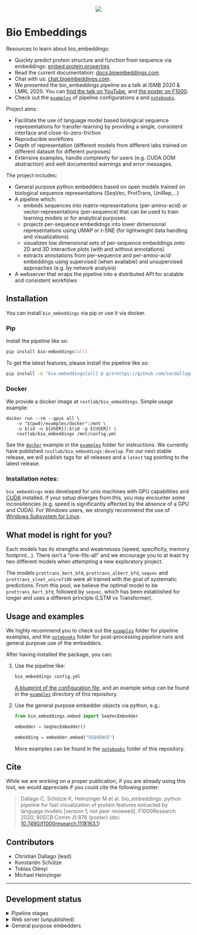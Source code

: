 <p align="center">
  <a href="https://chat.bioembeddings.com/">
    <img src="https://chat.bioembeddings.com/api/v1/shield.svg?type=online&name=chat&icon=false" />
  </a>
</p>

# Bio Embeddings
Resources to learn about bio_embeddings:

- Quickly predict protein structure and function from sequence via embeddings: [embed.protein.properties](https://embed.protein.properties).
- Read the current documentation: [docs.bioembeddings.com](https://docs.bioembeddings.com).
- Chat with us: [chat.bioembeddings.com](https://chat.bioembeddings.com).
- We presented the bio_embeddings pipeline as a talk at ISMB 2020 & LMRL 2020. You can [find the talk on YouTube](https://www.youtube.com/watch?v=NucUA0QiOe0&feature=youtu.be), and [the poster on F1000](https://f1000research.com/posters/9-876).
- Check out the [`examples`](examples) of pipeline configurations a and [`notebooks`](notebooks).

Project aims:

  - Facilitate the use of language model based biological sequence representations for transfer-learning by providing a single, consistent interface and close-to-zero-friction
  - Reproducible workflows
  - Depth of representation (different models from different labs trained on different dataset for different purposes)
  - Extensive examples, handle complexity for users (e.g. CUDA OOM abstraction) and well documented warnings and error messages.

The project includes:

- General purpose python embedders based on open models trained on biological sequence representations (SeqVec, ProtTrans, UniRep,...)
- A pipeline which:
  - embeds sequences into matrix-representations (per-amino-acid) or vector-representations (per-sequence) that can be used to train learning models or for analytical purposes
  - projects per-sequence embedidngs into lower dimensional representations using UMAP or t-SNE (for lightwieght data handling and visualizations)
  - visualizes low dimensional sets of per-sequence embeddings onto 2D and 3D interactive plots (with and without annotations)
  - extracts annotations from per-sequence and per-amino-acid embeddings using supervised (when available) and unsupervised approaches (e.g. by network analysis)
- A webserver that wraps the pipeline into a distributed API for scalable and consistent workfolws

## Installation

You can install `bio_embeddings` via pip or use it via docker.

### Pip

Install the pipeline like so:

```bash
pip install bio-embeddings[all]
```

To get the latest features, please install the pipeline like so:

```bash
pip install -U "bio-embeddings[all] @ git+https://github.com/sacdallago/bio_embeddings.git"
```

### Docker

We provide a docker image at `rostlab/bio_embeddings`. Simple usage example:

```shell_script
docker run --rm --gpus all \
    -v "$(pwd)/examples/docker":/mnt \
    -u $(id -u ${USER}):$(id -g ${USER}) \
    rostlab/bio_embeddings /mnt/config.yml
```

See the [`docker`](examples/docker) example in the [`examples`](examples) folder for instructions. We currently have published `rostlab/bio_embeddings:develop`. For our next stable release, we will publish tags for all releases and a `latest` tag pointing to the latest release.

### Installation notes:

`bio_embeddings` was developed for unix machines with GPU capabilities and [CUDA](https://developer.nvidia.com/cuda-zone) installed. If your setup diverges from this, you may encounter some inconsitencies (e.g. speed is significantly affected by the absence of a GPU and CUDA). For Windows users, we strongly recommend the use of [Windows Subsystem for Linux](https://docs.microsoft.com/en-us/windows/wsl/install-win10).


## What model is right for you?

Each models has its strengths and weaknesses (speed, specificity, memory footprint...). There isn't a "one-fits-all" and we encourage you to at least try two different models when attempting a new exploratory project.

The models `prottrans_bert_bfd`, `prottrans_albert_bfd`, `seqvec` and `prottrans_xlnet_uniref100` were all trained with the goal of systematic predictions. From this pool, we believe the optimal model to be `prottrans_bert_bfd`, followed by `seqvec`, which has been established for longer and uses a different principle (LSTM vs Transformer).

## Usage and examples

We highly recommend you to check out the [`examples`](examples) folder for pipeline examples, and the [`notebooks`](notebooks) folder for post-processing pipeline runs and general purpose use of the embedders.

After having installed the package, you can:

1. Use the pipeline like:

    ```bash
    bio_embeddings config.yml
    ```

    [A blueprint of the configuration file](examples/parameters_blueprint.yml), and an example setup can be found in the [`examples`](examples) directory of this repository.

1. Use the general purpose embedder objects via python, e.g.:

    ```python
    from bio_embeddings.embed import SeqVecEmbedder

    embedder = SeqVecEmbedder()

    embedding = embedder.embed("SEQVENCE")
    ```

    More examples can be found in the [`notebooks`](notebooks) folder of this repository.
    
## Cite

While we are working on a proper publication, if you are already using this tool, we would appreciate if you could cite the following poster:

> Dallago C, Schütze K, Heinzinger M et al. bio_embeddings: python pipeline for fast visualization of protein features extracted by language models [version 1; not peer reviewed]. F1000Research 2020, 9(ISCB Comm J):876 (poster) (doi: [10.7490/f1000research.1118163.1](https://doi.org/10.7490/f1000research.1118163.1))

## Contributors

- Christian Dallago (lead)
- Konstantin Schütze
- Tobias Olenyi
- Michael Heinzinger

----

## Development status


<details>
<summary>Pipeline stages</summary>
<br>

- embed:
  - [x] ProtTrans BERT trained on BFD (https://doi.org/10.1101/2020.07.12.199554)
  - [x] SeqVec (https://bmcbioinformatics.biomedcentral.com/articles/10.1186/s12859-019-3220-8)
  - [x] ProtTrans ALBERT trained on BFD (https://doi.org/10.1101/2020.07.12.199554)
  - [x] ProtTrans XLNet trained on UniRef100 (https://doi.org/10.1101/2020.07.12.199554)
  - [ ] Fastext
  - [ ] Glove
  - [ ] Word2Vec
  - [x] UniRep (https://www.nature.com/articles/s41592-019-0598-1)
  - [x] ESM (https://www.biorxiv.org/content/10.1101/622803v3)
  - [x] PLUS (https://github.com/mswzeus/PLUS/)
  - [x] CPCProt (https://www.biorxiv.org/content/10.1101/2020.09.04.283929v1.full.pdf)
- project:
  - [x] t-SNE
  - [x] UMAP
- visualize:
  - [x] 2D/3D sequence embedding space
- extract:
  - supervised:
    - [x] SeqVec: DSSP3, DSSP8, disorder, subcellular location and membrane boundness as in https://bmcbioinformatics.biomedcentral.com/articles/10.1186/s12859-019-3220-8
    - [x] Bert: DSSP3, DSSP8, disorder, subcellular location and membrane boundness as in https://doi.org/10.1101/2020.07.12.199554
  - unsupervised:
    - [x] via sequence-level (reduced_embeddings), pairwise distance (euclidean like [goPredSim](https://github.com/Rostlab/goPredSim), more options available, e.g. cosine)
</details>

<details>
<summary>Web server (unpublished)</summary>
<br>

- [x] SeqVec supervised predictions
- [x] Bert supervised predictions
- [ ] SeqVec unsupervised predictions for GO: CC, BP,..
- [ ] Bert unsupervised predictions for GO: CC, BP,..
- [ ] SeqVec unsupervised predictions for SwissProt (just a link to the 1st-k-nn)
- [ ] Bert unsupervised predictions for SwissProt (just a link to the 1st-k-nn)
</details>

<details>
<summary>General purpose embedders</summary>
<br>

- [x] ProtTrans BERT trained on BFD (https://doi.org/10.1101/2020.07.12.199554)
- [x] SeqVec (https://bmcbioinformatics.biomedcentral.com/articles/10.1186/s12859-019-3220-8)
- [x] ProtTrans ALBERT trained on BFD (https://doi.org/10.1101/2020.07.12.199554)
- [x] ProtTrans XLNet trained on UniRef100 (https://doi.org/10.1101/2020.07.12.199554)
- [x] Fastext
- [x] Glove
- [x] Word2Vec
- [x] UniRep (https://www.nature.com/articles/s41592-019-0598-1)
- [x] ESM (https://www.biorxiv.org/content/10.1101/622803v3)
- [x] PLUS (https://github.com/mswzeus/PLUS/)
- [x] CPCProt (https://www.biorxiv.org/content/10.1101/2020.09.04.283929v1.full.pdf)
</details>
